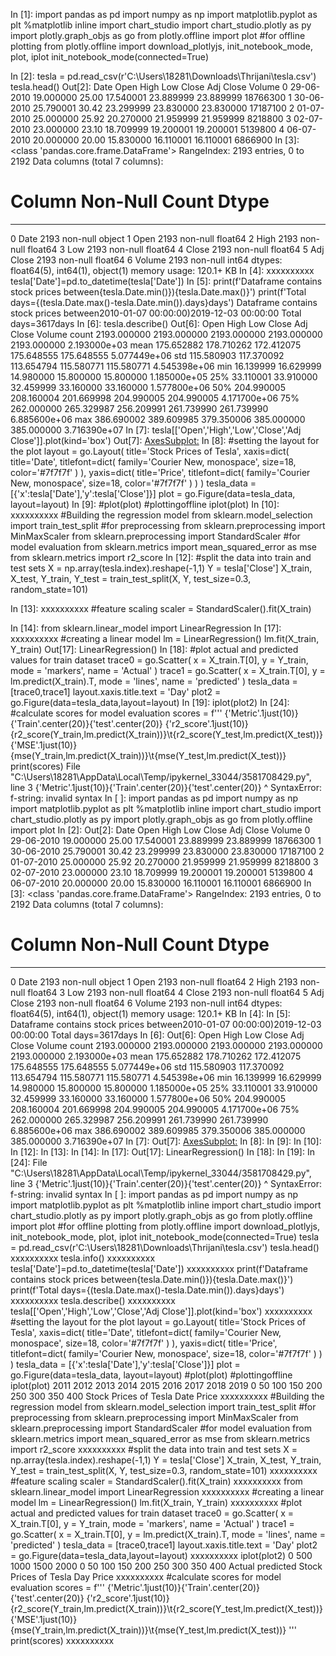 In [1]:
import pandas as pd
import numpy as np
import matplotlib.pyplot as plt
%matplotlib inline
import chart_studio
import chart_studio.plotly as py
import plotly.graph_objs as go
from plotly.offline import plot
#for offline plotting
from plotly.offline import download_plotlyjs, init_notebook_mode, plot, iplot
init_notebook_mode(connected=True)

In [2]:
tesla = pd.read_csv(r'C:\Users\18281\Downloads\Thrijani\tesla.csv')
tesla.head()
Out[2]:
Date Open High Low Close Adj Close Volume
0 29-06-2010 19.000000 25.00 17.540001 23.889999 23.889999 18766300
1 30-06-2010 25.790001 30.42 23.299999 23.830000 23.830000 17187100
2 01-07-2010 25.000000 25.92 20.270000 21.959999 21.959999 8218800
3 02-07-2010 23.000000 23.10 18.709999 19.200001 19.200001 5139800
4 06-07-2010 20.000000 20.00 15.830000 16.110001 16.110001 6866900
In [3]:
<class 'pandas.core.frame.DataFrame'>
RangeIndex: 2193 entries, 0 to 2192
Data columns (total 7 columns):
# Column Non-Null Count Dtype
--- ------ -------------- -----
0 Date 2193 non-null object
1 Open 2193 non-null float64
2 High 2193 non-null float64
3 Low 2193 non-null float64
4 Close 2193 non-null float64
5 Adj Close 2193 non-null float64
6 Volume 2193 non-null int64
dtypes: float64(5), int64(1), object(1)
memory usage: 120.1+ KB
In [4]:
xxxxxxxxxx
tesla['Date']=pd.to_datetime(tesla['Date'])
In [5]:
print(f'Dataframe contains stock prices between{tesla.Date.min()}){tesla.Date.max()}')
print(f'Total days={(tesla.Date.max()-tesla.Date.min()).days}days')
Dataframe contains stock prices between2010-01-07 00:00:00)2019-12-03 00:00:00
Total days=3617days
In [6]:
tesla.describe()
Out[6]:
Open High Low Close Adj Close Volume
count 2193.000000 2193.000000 2193.000000 2193.000000 2193.000000 2.193000e+03
mean 175.652882 178.710262 172.412075 175.648555 175.648555 5.077449e+06
std 115.580903 117.370092 113.654794 115.580771 115.580771 4.545398e+06
min 16.139999 16.629999 14.980000 15.800000 15.800000 1.185000e+05
25% 33.110001 33.910000 32.459999 33.160000 33.160000 1.577800e+06
50% 204.990005 208.160004 201.669998 204.990005 204.990005 4.171700e+06
75% 262.000000 265.329987 256.209991 261.739990 261.739990 6.885600e+06
max 386.690002 389.609985 379.350006 385.000000 385.000000 3.716390e+07
In [7]:
tesla[['Open','High','Low','Close','Adj Close']].plot(kind='box')
Out[7]:
<AxesSubplot:>
In [8]:
#setting the layout for the plot
layout = go.Layout(
title='Stock Prices of Tesla',
xaxis=dict(
title='Date',
titlefont=dict(
family='Courier New, monospace',
size=18,
color='#7f7f7f'
)
),
yaxis=dict(
title='Price',
titlefont=dict(
family='Courier New, monospace',
size=18,
color='#7f7f7f'
)
)
)
tesla_data = [{'x':tesla['Date'],'y':tesla['Close']}]
plot = go.Figure(data=tesla_data, layout=layout)
In [9]:
#plot(plot) #plottingoffline
iplot(plot)
In [10]:
xxxxxxxxxx
#Building the regression model
from sklearn.model_selection import train_test_split
#for preprocessing
from sklearn.preprocessing import MinMaxScaler
from sklearn.preprocessing import StandardScaler
#for model evaluation
from sklearn.metrics import mean_squared_error as mse
from sklearn.metrics import r2_score
In [12]:
#split the data into train and test sets
X = np.array(tesla.index).reshape(-1,1)
Y = tesla['Close']
X_train, X_test, Y_train, Y_test = train_test_split(X, Y, test_size=0.3, random_state=101)

In [13]:
xxxxxxxxxx
#feature scaling
scaler = StandardScaler().fit(X_train)

In [14]:
from sklearn.linear_model import LinearRegression
In [17]:
xxxxxxxxxx
#creating a linear model
lm = LinearRegression()
lm.fit(X_train, Y_train)
Out[17]:
LinearRegression()
In [18]:
#plot actual and predicted values for train dataset
trace0 = go.Scatter(
x = X_train.T[0],
y = Y_train,
mode = 'markers',
name = 'Actual'
)
trace1 = go.Scatter(
x = X_train.T[0],
y = lm.predict(X_train).T,
mode = 'lines',
name = 'predicted'
)
tesla_data = [trace0,trace1]
layout.xaxis.title.text = 'Day'
plot2 = go.Figure(data=tesla_data,layout=layout)
In [19]:
iplot(plot2)
In [24]:
#calculate scores for model evaluation
scores = f'''
{'Metric'.1just(10)}{'Train'.center(20)}{'test'.center(20)}
{'r2_score'.1just(10)}{r2_score(Y_train,lm.predict(X_train))}\t{r2_score(Y_test,lm.predict(X_test))}
{'MSE'.1just(10)}{mse(Y_train,lm.predict(X_train))}\t{mse(Y_test,lm.predict(X_test))}
print(scores)
File "C:\Users\18281\AppData\Local\Temp/ipykernel_33044/3581708429.py", line 3
{'Metric'.1just(10)}{'Train'.center(20)}{'test'.center(20)}
^
SyntaxError: f-string: invalid syntax
In [ ]:
import pandas as pd
import numpy as np
import matplotlib.pyplot as plt
%matplotlib inline
import chart_studio
import chart_studio.plotly as py
import plotly.graph_objs as go
from plotly.offline import plot
In [2]:
Out[2]:
Date Open High Low Close Adj Close Volume
0 29-06-2010 19.000000 25.00 17.540001 23.889999 23.889999 18766300
1 30-06-2010 25.790001 30.42 23.299999 23.830000 23.830000 17187100
2 01-07-2010 25.000000 25.92 20.270000 21.959999 21.959999 8218800
3 02-07-2010 23.000000 23.10 18.709999 19.200001 19.200001 5139800
4 06-07-2010 20.000000 20.00 15.830000 16.110001 16.110001 6866900
In [3]:
<class 'pandas.core.frame.DataFrame'>
RangeIndex: 2193 entries, 0 to 2192
Data columns (total 7 columns):
# Column Non-Null Count Dtype
--- ------ -------------- -----
0 Date 2193 non-null object
1 Open 2193 non-null float64
2 High 2193 non-null float64
3 Low 2193 non-null float64
4 Close 2193 non-null float64
5 Adj Close 2193 non-null float64
6 Volume 2193 non-null int64
dtypes: float64(5), int64(1), object(1)
memory usage: 120.1+ KB
In [4]:
In [5]:
Dataframe contains stock prices between2010-01-07 00:00:00)2019-12-03 00:00:00
Total days=3617days
In [6]:
Out[6]:
Open High Low Close Adj Close Volume
count 2193.000000 2193.000000 2193.000000 2193.000000 2193.000000 2.193000e+03
mean 175.652882 178.710262 172.412075 175.648555 175.648555 5.077449e+06
std 115.580903 117.370092 113.654794 115.580771 115.580771 4.545398e+06
min 16.139999 16.629999 14.980000 15.800000 15.800000 1.185000e+05
25% 33.110001 33.910000 32.459999 33.160000 33.160000 1.577800e+06
50% 204.990005 208.160004 201.669998 204.990005 204.990005 4.171700e+06
75% 262.000000 265.329987 256.209991 261.739990 261.739990 6.885600e+06
max 386.690002 389.609985 379.350006 385.000000 385.000000 3.716390e+07
In [7]:
Out[7]:
<AxesSubplot:>
In [8]:
In [9]:
In [10]:
In [12]:
In [13]:
In [14]:
In [17]:
Out[17]:
LinearRegression()
In [18]:
In [19]:
In [24]:
File "C:\Users\18281\AppData\Local\Temp/ipykernel_33044/3581708429.py", line 3
{'Metric'.1just(10)}{'Train'.center(20)}{'test'.center(20)}
^
SyntaxError: f-string: invalid syntax
In [ ]:
import pandas as pd
import numpy as np
import matplotlib.pyplot as plt
%matplotlib inline
import chart_studio
import chart_studio.plotly as py
import plotly.graph_objs as go
from plotly.offline import plot
#for offline plotting
from plotly.offline import download_plotlyjs, init_notebook_mode, plot, iplot
init_notebook_mode(connected=True)
tesla = pd.read_csv(r'C:\Users\18281\Downloads\Thrijani\tesla.csv')
tesla.head()
xxxxxxxxxx
tesla.info()
xxxxxxxxxx
tesla['Date']=pd.to_datetime(tesla['Date'])
xxxxxxxxxx
print(f'Dataframe contains stock prices between{tesla.Date.min()}){tesla.Date.max()}')
print(f'Total days={(tesla.Date.max()-tesla.Date.min()).days}days')
xxxxxxxxxx
tesla.describe()
xxxxxxxxxx
tesla[['Open','High','Low','Close','Adj Close']].plot(kind='box')
xxxxxxxxxx
#setting the layout for the plot
layout = go.Layout(
title='Stock Prices of Tesla',
xaxis=dict(
title='Date',
titlefont=dict(
family='Courier New, monospace',
size=18,
color='#7f7f7f'
)
),
yaxis=dict(
title='Price',
titlefont=dict(
family='Courier New, monospace',
size=18,
color='#7f7f7f'
)
)
)
tesla_data = [{'x':tesla['Date'],'y':tesla['Close']}]
plot = go.Figure(data=tesla_data, layout=layout)
#plot(plot) #plottingoffline
iplot(plot)
2011 2012 2013 2014 2015 2016 2017 2018 2019
0
50
100
150
200
250
300
350
400
Stock Prices of Tesla
Date
Price
xxxxxxxxxx
#Building the regression model
from sklearn.model_selection import train_test_split
#for preprocessing
from sklearn.preprocessing import MinMaxScaler
from sklearn.preprocessing import StandardScaler
#for model evaluation
from sklearn.metrics import mean_squared_error as mse
from sklearn.metrics import r2_score
xxxxxxxxxx
#split the data into train and test sets
X = np.array(tesla.index).reshape(-1,1)
Y = tesla['Close']
X_train, X_test, Y_train, Y_test = train_test_split(X, Y, test_size=0.3, random_state=101)
xxxxxxxxxx
#feature scaling
scaler = StandardScaler().fit(X_train)
xxxxxxxxxx
from sklearn.linear_model import LinearRegression
xxxxxxxxxx
#creating a linear model
lm = LinearRegression()
lm.fit(X_train, Y_train)
xxxxxxxxxx
#plot actual and predicted values for train dataset
trace0 = go.Scatter(
x = X_train.T[0],
y = Y_train,
mode = 'markers',
name = 'Actual'
)
trace1 = go.Scatter(
x = X_train.T[0],
y = lm.predict(X_train).T,
mode = 'lines',
name = 'predicted'
)
tesla_data = [trace0,trace1]
layout.xaxis.title.text = 'Day'
plot2 = go.Figure(data=tesla_data,layout=layout)
xxxxxxxxxx
iplot(plot2)
0 500 1000 1500 2000
0
50
100
150
200
250
300
350
400
Actual
predicted
Stock Prices of Tesla
Day
Price
xxxxxxxxxx
#calculate scores for model evaluation
scores = f'''
{'Metric'.1just(10)}{'Train'.center(20)}{'test'.center(20)}
{'r2_score'.1just(10)}{r2_score(Y_train,lm.predict(X_train))}\t{r2_score(Y_test,lm.predict(X_test))}
{'MSE'.1just(10)}{mse(Y_train,lm.predict(X_train))}\t{mse(Y_test,lm.predict(X_test))}
'''
print(scores)
xxxxxxxxxx
